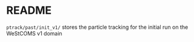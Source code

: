 # README

`ptrack/past/init_v1/` stores the particle tracking for the initial run on the WeStCOMS v1 domain
